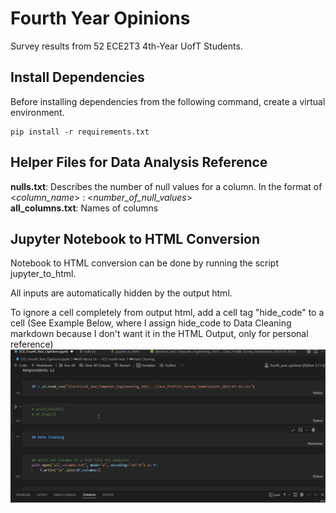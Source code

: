 # Fourth Year Opinions
Survey results from 52 ECE2T3 4th-Year UofT Students.


## Install Dependencies
Before installing dependencies from the following command, create a virtual environment.
```
pip install -r requirements.txt
```

## Helper Files for Data Analysis Reference
**nulls.txt**: Describes the number of null values for a column. In the format of <*column_name*> : <*number_of_null_values*> <br>
**all_columns.txt**: Names of columns

## Jupyter Notebook to HTML Conversion
Notebook to HTML conversion can be done by running the script jupyter_to_html.

All inputs are automatically hidden by the output html.

To ignore a cell completely from output html, add a cell tag "hide_code" to a cell (See Example Below, where I assign hide_code
to Data Cleaning markdown because I don't want it in the HTML Output, only for personal reference)
![GIF portraying the steps required to hide cell from HTML output](how_to_hide_cell.gif)



